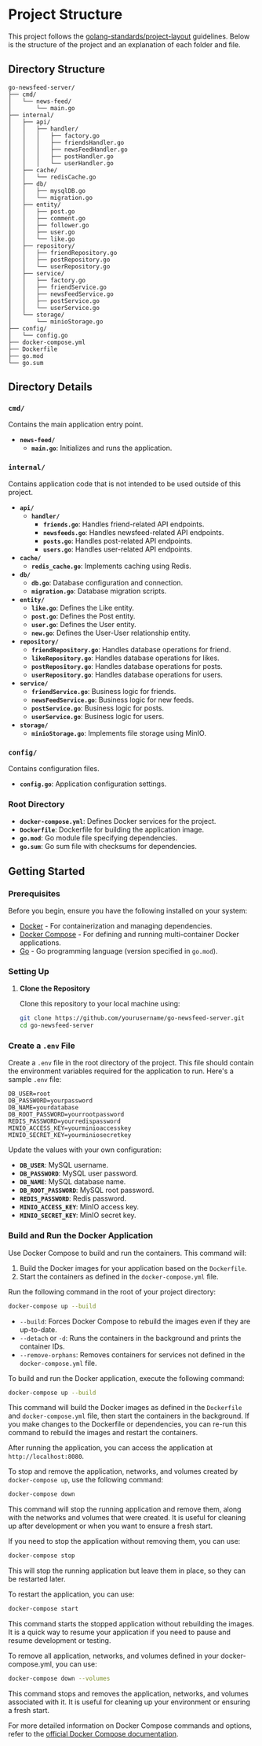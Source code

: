 # Project Structure

This project follows the [golang-standards/project-layout](https://github.com/golang-standards/project-layout) guidelines. Below is the structure of the project and an explanation of each folder and file.

## Directory Structure

```plaintext
go-newsfeed-server/
├── cmd/
│   └── news-feed/
│       └── main.go
├── internal/
│   ├── api/
│   │   ├── handler/
│   │   │   ├── factory.go
│   │   │   ├── friendsHandler.go
│   │   │   ├── newsFeedHandler.go
│   │   │   ├── postHandler.go
│   │   │   └── userHandler.go
│   ├── cache/
│   │   └── redisCache.go
│   ├── db/
│   │   ├── mysqlDB.go
│   │   └── migration.go
│   ├── entity/
│   │   ├── post.go
│   │   ├── comment.go
│   │   ├── follower.go
│   │   ├── user.go
│   │   └── like.go
│   ├── repository/
│   │   ├── friendRepository.go
│   │   ├── postRepository.go
│   │   └── userRepository.go
│   ├── service/
│   │   ├── factory.go
│   │   ├── friendService.go
│   │   ├── newsFeedService.go
│   │   ├── postService.go
│   │   └── userService.go
│   └── storage/
│       └── minioStorage.go
├── config/
│   └── config.go
├── docker-compose.yml
├── Dockerfile
├── go.mod
└── go.sum
```
## Directory Details

### `cmd/`
Contains the main application entry point.
- **`news-feed/`**
    - **`main.go`**: Initializes and runs the application.

### `internal/`
Contains application code that is not intended to be used outside of this project.
- **`api/`**
    - **`handler/`**
        - **`friends.go`**: Handles friend-related API endpoints.
        - **`newsfeeds.go`**: Handles newsfeed-related API endpoints.
        - **`posts.go`**: Handles post-related API endpoints.
        - **`users.go`**: Handles user-related API endpoints.
- **`cache/`**
    - **`redis_cache.go`**: Implements caching using Redis.
- **`db/`**
    - **`db.go`**: Database configuration and connection.
    - **`migration.go`**: Database migration scripts.
- **`entity/`**
    - **`like.go`**: Defines the Like entity.
    - **`post.go`**: Defines the Post entity.
    - **`user.go`**: Defines the User entity.
    - **`new.go`**: Defines the User-User relationship entity.
- **`repository/`**
    - **`friendRepository.go`**: Handles database operations for friend.
    - **`likeRepository.go`**: Handles database operations for likes.
    - **`postRepository.go`**: Handles database operations for posts.
    - **`userRepository.go`**: Handles database operations for users.
- **`service/`**
    - **`friendService.go`**: Business logic for friends.
    - **`newsFeedService.go`**: Business logic for new feeds.
    - **`postService.go`**: Business logic for posts.
    - **`userService.go`**: Business logic for users.
- **`storage/`**
    - **`minioStorage.go`**: Implements file storage using MinIO.

### `config/`
Contains configuration files.
- **`config.go`**: Application configuration settings.

### Root Directory
- **`docker-compose.yml`**: Defines Docker services for the project.
- **`Dockerfile`**: Dockerfile for building the application image.
- **`go.mod`**: Go module file specifying dependencies.
- **`go.sum`**: Go sum file with checksums for dependencies.

## Getting Started

### Prerequisites

Before you begin, ensure you have the following installed on your system:

- [Docker](https://docs.docker.com/get-docker/) - For containerization and managing dependencies.
- [Docker Compose](https://docs.docker.com/compose/install/) - For defining and running multi-container Docker applications.
- [Go](https://golang.org/doc/install) - Go programming language (version specified in `go.mod`).

### Setting Up

1. **Clone the Repository**

   Clone this repository to your local machine using:

   ```bash
   git clone https://github.com/yourusername/go-newsfeed-server.git
   cd go-newsfeed-server
   ```
### Create a `.env` File

Create a `.env` file in the root directory of the project. This file should contain the environment variables required for the application to run. Here's a sample `.env` file:

```env
DB_USER=root
DB_PASSWORD=yourpassword
DB_NAME=yourdatabase
DB_ROOT_PASSWORD=yourrootpassword
REDIS_PASSWORD=yourredispassword
MINIO_ACCESS_KEY=yourminioaccesskey
MINIO_SECRET_KEY=yourminiosecretkey
```
Update the values with your own configuration:

- **`DB_USER`**: MySQL username.
- **`DB_PASSWORD`**: MySQL user password.
- **`DB_NAME`**: MySQL database name.
- **`DB_ROOT_PASSWORD`**: MySQL root password.
- **`REDIS_PASSWORD`**: Redis password.
- **`MINIO_ACCESS_KEY`**: MinIO access key.
- **`MINIO_SECRET_KEY`**: MinIO secret key.

### Build and Run the Docker Application

Use Docker Compose to build and run the containers. This command will:

1. Build the Docker images for your application based on the `Dockerfile`.
2. Start the containers as defined in the `docker-compose.yml` file.

Run the following command in the root of your project directory:

```bash
docker-compose up --build
```
- `--build`: Forces Docker Compose to rebuild the images even if they are up-to-date.
- `--detach` or `-d`: Runs the containers in the background and prints the container IDs.
- `--remove-orphans`: Removes containers for services not defined in the `docker-compose.yml` file.

To build and run the Docker application, execute the following command:

```bash
docker-compose up --build
```
This command will build the Docker images as defined in the `Dockerfile` and `docker-compose.yml` file, then start the containers in the background. If you make changes to the Dockerfile or dependencies, you can re-run this command to rebuild the images and restart the containers.

After running the application, you can access the application at `http://localhost:8080`.

To stop and remove the application, networks, and volumes created by `docker-compose up`, use the following command:

```bash
docker-compose down
```
This command will stop the running application and remove them, along with the networks and volumes that were created. It is useful for cleaning up after development or when you want to ensure a fresh start.

If you need to stop the application without removing them, you can use:

```bash
docker-compose stop
```
This will stop the running application but leave them in place, so they can be restarted later.

To restart the application, you can use:

```bash
docker-compose start
```

This command starts the stopped application without rebuilding the images. It is a quick way to resume your application if you need to pause and resume development or testing.

To remove all application, networks, and volumes defined in your docker-compose.yml, you can use:

```bash
docker-compose down --volumes
```
This command stops and removes the application, networks, and volumes associated with it. It is useful for cleaning up your environment or ensuring a fresh start.

For more detailed information on Docker Compose commands and options, refer to the [official Docker Compose documentation](https://docs.docker.com/compose/).
